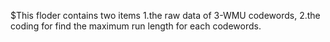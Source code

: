 $This floder contains two items
1.the raw data of 3-WMU codewords,
2.the coding for find the maximum run length for each codewords.
